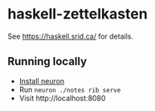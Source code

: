 # haskell-zettelkasten

See https://haskell.srid.ca/ for details.

## Running locally

* [Install neuron](https://neuron.srid.ca/2011501.html)
* Run `neuron ./notes rib serve`
* Visit http://localhost:8080
